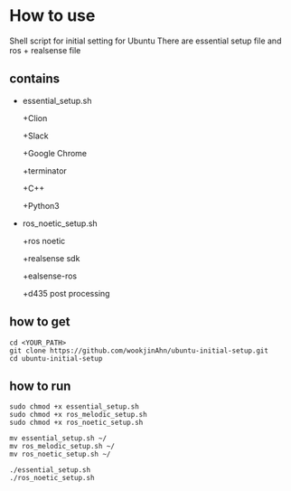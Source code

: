 # How to use

Shell script for initial setting for Ubuntu
There are essential setup file and ros + realsense file


## contains
- essential_setup.sh

  +Clion
  
  +Slack
  
  +Google Chrome
  
  +terminator
  
  +C++
  
  +Python3
  
  
- ros_noetic_setup.sh

  +ros noetic
  
  +realsense sdk
  
  +ealsense-ros
  
  +d435 post processing


## how to get

```console
cd <YOUR_PATH>
git clone https://github.com/wookjinAhn/ubuntu-initial-setup.git
cd ubuntu-initial-setup
```


## how to run

```console
sudo chmod +x essential_setup.sh
sudo chmod +x ros_melodic_setup.sh
sudo chmod +x ros_noetic_setup.sh

mv essential_setup.sh ~/
mv ros_melodic_setup.sh ~/
mv ros_noetic_setup.sh ~/

./essential_setup.sh
./ros_noetic_setup.sh
```
